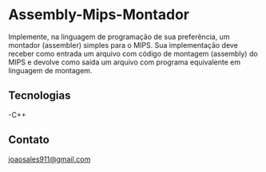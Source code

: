 # Assembly-Mips-Montador
Implemente, na linguagem de programação de sua preferência, um montador (assembler) simples para o MIPS. Sua implementação deve receber como entrada um arquivo com código de montagem (assembly) do MIPS e devolve como saída um arquivo com programa  equivalente em linguagem de montagem.

## Tecnologias

-C++

## Contato

joaosales911@gmail.com
